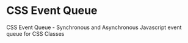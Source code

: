 CSS Event Queue
===============

CSS Event Queue - Synchronous  and Asynchronous Javascript event queue for CSS Classes
